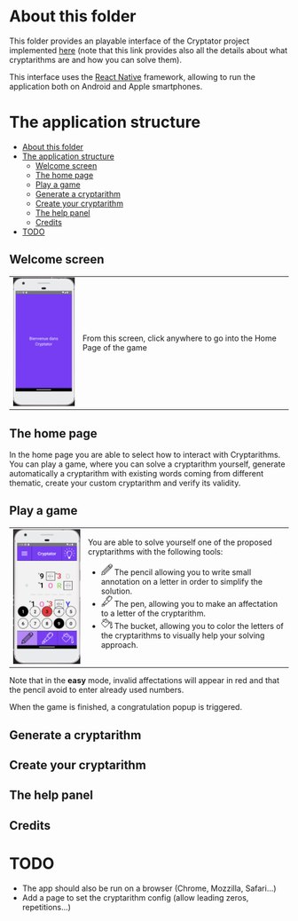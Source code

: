 # About this folder

This folder provides an playable interface of the Cryptator project implemented [here](https://github.com/arnaud-m/cryptator) (note that this link provides also all the details about what cryptarithms are and how you can solve them). 

This interface uses the [React Native](https://reactnative.dev/) framework, allowing to run the application both on Android and Apple smartphones. 

# The application structure

- [About this folder](#about-this-folder)
- [The application structure](#the-application-structure)
  - [Welcome screen](#welcome-screen)
  - [The home page](#the-home-page)
  - [Play a game](#play-a-game)
  - [Generate a cryptarithm](#generate-a-cryptarithm)
  - [Create your cryptarithm](#create-your-cryptarithm)
  - [The help panel](#the-help-panel)
  - [Credits](#credits)
- [TODO](#todo)

## Welcome screen

<table>
  <tbody>
    <tr>
      <td>
        <img src="readmeImages/welcomePage.png" alt="welcomepage" width="150"> 
      </td>
      <td>
        From this screen, click anywhere to go into the Home Page of the game
      </td>
    </tr>
  </tbody>
</table>

## The home page
In the home page you are able to select how to interact with Cryptarithms. You can play a game, where you can solve a cryptarithm yourself, generate automatically a cryptarithm with existing words coming from different thematic, create your custom cryptarithm and verify its validity.

## Play a game


<table>
  <tbody>
    <tr>
      <td>
      <img src="readmeImages/sendmoremoney.png" alt="sendmoremoney" width="300"> 
      </td>
      <td>
          You are able to solve yourself one of the proposed cryptarithms with the following tools:  
        <ul>
        <li>
          <img src="font/icons/pencil.svg" alt="the bucket" width="20" style="background:white"/> The pencil allowing you to write small annotation on a letter in order to simplify the solution.
        </li>
        <li>
          <img src="font/icons/pen.svg" alt="the bucket" width="20" style="background:white"/> The pen, allowing you to make an affectation to a letter of the cryptarithm.
        </li>
        <li>
          <img src="font/icons/bucket.svg" alt="the bucket" width="20" style="background:white"/> The bucket, allowing you to color the letters of the cryptarithms to visually help your solving approach.
        </li>
        </ul>
      </td>
    </tr>
  </tbody>
</table>


<!-- -  [![Watch the video](https://i.imgur.com/vKb2F1B.png)](https://youtu.be/vt5fpE0bzSY) -->


Note that in the **easy** mode, invalid affectations will appear in red and that the pencil avoid to enter already used numbers.

When the game is finished, a congratulation popup is triggered.

## Generate a cryptarithm

## Create your cryptarithm

## The help panel

## Credits

# TODO

- The app should also be run on a browser (Chrome, Mozzilla, Safari...)
- Add a page to set the cryptarithm config (allow leading zeros, repetitions...)